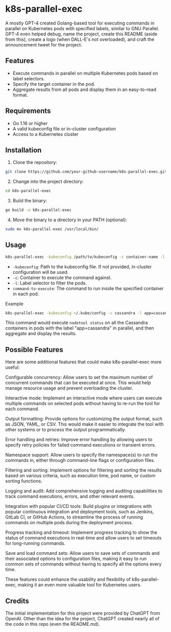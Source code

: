# k8s-parallel-exec

A mostly GPT-4 created Golang-based tool for executing commands in parallel on Kubernetes pods with specified labels, similar to GNU Parallel. GPT-4 even helped debug, name the project, create this README (aside from this), create a logo (when DALL-E's not overloaded), and craft the announcement tweet for the project.

## Features

- Execute commands in parallel on multiple Kubernetes pods based on label selectors.
- Specify the target container in the pod.
- Aggregate results from all pods and display them in an easy-to-read format.

## Requirements

- Go 1.16 or higher
- A valid kubeconfig file or in-cluster configuration
- Access to a Kubernetes cluster

## Installation

1. Clone the repository:

```sh
git clone https://github.com/your-github-username/k8s-parallel-exec.git
```

2. Change into the project directory:
```sh
cd k8s-parallel-exec
```

3. Build the binary:
```sh
go build -o k8s-parallel-exec
```

4. Move the binary to a directory in your PATH (optional):
```sh
sudo mv k8s-parallel-exec /usr/local/bin/
```

## Usage
```sh
k8s-parallel-exec -kubeconfig /path/to/kubeconfig -c container-name -l label-selector command-to-execute
```
- `-kubeconfig`: Path to the kubeconfig file. If not provided, in-cluster configuration will be used.
- `-c`: Container to execute the command against.
- `-l`: Label selector to filter the pods.
- `command-to-execute`: The command to run inside the specified container in each pod.


Example
```sh
k8s-parallel-exec -kubeconfig ~/.kube/config -c cassandra -l app=cassandra nodetool status
```
This command would execute `nodetool status` on all the Cassandra containers in pods with the label "app=cassandra" in parallel, and then aggregate and display the results.

## Possible Features

Here are some additional features that could make k8s-parallel-exec more useful:

Configurable concurrency: Allow users to set the maximum number of concurrent commands that can be executed at once. This would help manage resource usage and prevent overloading the cluster.

Interactive mode: Implement an interactive mode where users can execute multiple commands on selected pods without having to re-run the tool for each command.

Output formatting: Provide options for customizing the output format, such as JSON, YAML, or CSV. This would make it easier to integrate the tool with other systems or to process the output programmatically.

Error handling and retries: Improve error handling by allowing users to specify retry policies for failed command executions or transient errors.

Namespace support: Allow users to specify the namespace(s) to run the commands in, either through command-line flags or configuration files.

Filtering and sorting: Implement options for filtering and sorting the results based on various criteria, such as execution time, pod name, or custom sorting functions.

Logging and audit: Add comprehensive logging and auditing capabilities to track command executions, errors, and other relevant events.

Integration with popular CI/CD tools: Build plugins or integrations with popular continuous integration and deployment tools, such as Jenkins, GitLab CI, or GitHub Actions, to streamline the process of running commands on multiple pods during the deployment process.

Progress tracking and timeout: Implement progress tracking to show the status of command executions in real-time and allow users to set timeouts for long-running commands.

Save and load command sets: Allow users to save sets of commands and their associated options to configuration files, making it easy to run common sets of commands without having to specify all the options every time.

These features could enhance the usability and flexibility of k8s-parallel-exec, making it an even more valuable tool for Kubernetes users.

## Credits
The initial implementation for this project were provided by ChatGPT from OpenAI. Other than the idea for the project, ChatGPT created nearly all of the code in this repo (even the README.md). 
